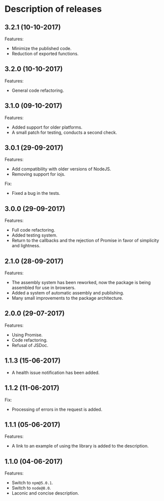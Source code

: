 # Description of releases
## 3.2.1 (10-10-2017)
Features:
- Minimize the published code.
- Reduction of exported functions.

## 3.2.0 (10-10-2017)
Features:
- General code refactoring.

## 3.1.0 (09-10-2017)
Features:
- Added support for older platforms.
- A small patch for testing, conducts a second check.

## 3.0.1 (29-09-2017)
Features:
- Add compatibility with older versions of NodeJS.
- Removing support for iojs.

Fix:
- Fixed a bug in the tests.

## 3.0.0 (29-09-2017)
Features:
- Full code refactoring.
- Added testing system.
- Return to the callbacks and the rejection of Promise in favor of simplicity and lightness.

## 2.1.0 (28-09-2017)
Features:
 - The assembly system has been reworked, now the package is being assembled for use in browsers.
 - Added a system of automatic assembly and publishing.
 - Many small improvements to the package architecture.

## 2.0.0 (29-07-2017)
Features:
 - Using Promise.
 - Code refactoring.
 - Refusal of JSDoc.

## 1.1.3 (15-06-2017)
- A health issue notification has been added.

## 1.1.2 (11-06-2017)
Fix:
 - Processing of errors in the request is added.

## 1.1.1 (05-06-2017)
Features:
 - A link to an example of using the library is added to the description.

## 1.1.0 (04-06-2017)
Features:
 - Switch to `npm@5.0.1`.
 - Switch to `node@8.0`.
 - Laconic and concise description.
